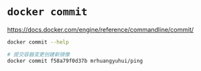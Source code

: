 # `docker commit`

<https://docs.docker.com/engine/reference/commandline/commit/>

```bash
docker commit --help
```

```bash
# 提交容器变更创建新镜像
docker commit f58a79f0d37b mrhuangyuhui/ping
```
